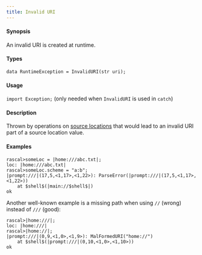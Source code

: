 ```yaml
---
title: Invalid URI
---
```


#### Synopsis

An invalid URI is created at runtime.

#### Types

`data RuntimeException = InvalidURI(str uri);`
       
#### Usage

`import Exception;` (only needed when `InvalidURI` is used in `catch`)

#### Description

Thrown by operations on [source locations](../../../Rascal/Expressions/Values/Location) that would 
lead to an invalid URI part of a source location value.

#### Examples


```rascal-shell
rascal>someLoc = |home:///abc.txt|;
loc: |home:///abc.txt|
rascal>someLoc.scheme = "a:b";
|prompt:///|(17,5,<1,17>,<1,22>): ParseError(|prompt:///|(17,5,<1,17>,<1,22>))
	at $shell$(|main://$shell$|)
ok
```

Another well-known example is a missing path when using `//` (wrong) instead of `///` (good):

```rascal-shell
rascal>|home:///|;
loc: |home:///|
rascal>|home://|;
|prompt:///|(0,9,<1,0>,<1,9>): MalFormedURI("home://")
	at $shell$(|prompt:///|(0,10,<1,0>,<1,10>))
ok
```

